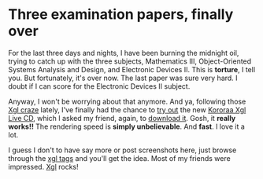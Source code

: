 Three examination papers, finally over
===

For the last three days and nights, I have been burning the midnight oil, trying to catch up with the three subjects, Mathematics III, Object-Oriented Systems Analysis and Design, and Electronic Devices II. This is **torture**, I tell you. But fortunately, it's over now. The last paper was sure very hard. I doubt if I can score for the Electronic Devices II subject.

Anyway, I won't be worrying about that anymore. And ya, following those [Xgl craze](http://chris.pirillo.com/2006/09/06/vistas-ui-is-better-than-this/ "Vista's UI is Better Than This!?") lately, I've finally had the chance to [try out](http://chris.pirillo.com/2006/09/09/rubbing-xgl-in-windows-vistas-wounds/ "Rubbing XGL in Windows Vista's Wounds") the new [Kororaa Xgl Live CD](http://kororaa.org/ "Kororaa Project"), which I asked my friend, again, to [download it](http://tr.searching.com/view.php?id=406743 "Kororaa Linux Xgl LiveCD 0.2"). Gosh, it **really works!!** The rendering speed is **simply unbelievable**. And **fast**. I love it a lot.

I guess I don't to have say more or post screenshots here, just browse through the [xgl tags](http://technorati.com/tag/xgl) and you'll get the idea. Most of my friends were impressed. [Xgl](http://en.wikipedia.org/wiki/Xgl) rocks!